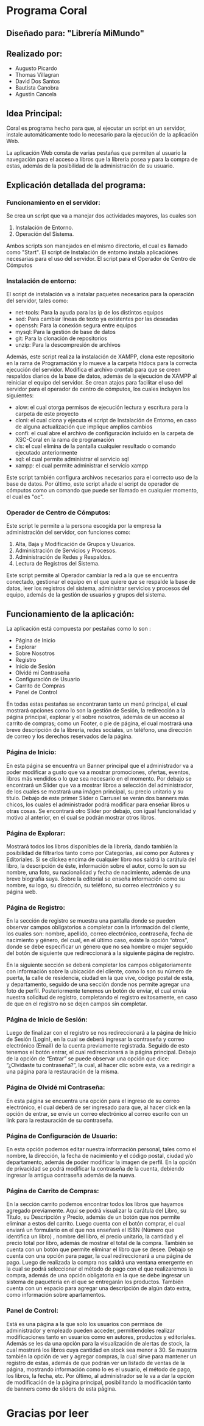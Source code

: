 # Programa Coral

## Diseñado para: "Librería MiMundo"

## Realizado por:
<ul>
    <li> Augusto Picardo </li>
    <li> Thomas Villagran </li>
    <li> David Dos Santos </li>
    <li> Bautista Canobra </li>
    <li> Agustin Cancela </li>
</ul>

## Idea Principal:
Coral es programa hecho para que, al ejecutar un script en un servidor, instale automáticamente todo lo necesario para la ejecución de la aplicación Web.

La aplicación Web consta de varias pestañas que permiten al usuario la navegación para el acceso a libros que la librería posea y para la compra de estas, además de la posibilidad de la administración de su usuario.

## Explicación detallada del programa:
### Funcionamiento en el servidor:
Se crea un script que va a manejar dos actividades mayores, las cuales son

 1. Instalación de Entorno.
 2. Operación del Sistema.

Ambos scripts son manejados en el mismo directorio, el cual es llamado como "Start".
El script de Instalación de entorno instala aplicaciónes necesarias para el uso del servidor.
El script para el Operador de Centro de Cómputos

### Instalación de entorno:
El script de instalación va a instalar paquetes necesarios para la operación del servidor, tales como:
<ul>
<li>net-tools: Para la ayuda para las ip de los distintos equipos </li>
<li>sed: Para cambiar líneas de texto ya existentes por las deseadas</li>
<li>openssh: Para la conexión segura entre equipos</li>
<li>mysql: Para la gestión de base de datos</li>
<li>git: Para la clonación de repositorios</li>
<li>unzip: Para la descompresión de archivos</li>
</ul>
Además, este script realiza la instalación de XAMPP, clona este repositorio en la rama de Programación y lo mueve a la carpeta htdocs para la correcta ejecución del servidor.
Modifica el archivo crontab para que se creen respaldos diarios de la base de datos, además de la ejecución de XAMPP al reiniciar el equipo del servidor.
Se crean atajos para facilitar el uso del servidor para el operador de centro de cómputos, los cuales incluyen los siguientes:
<ul>
<li>alow: el cual otorga permisos de ejecución lectura y escritura para la carpeta de este proyecto</li>
<li>cloni: el cual clona y ejecuta el script de Instalación de Entorno, en caso de alguna actualización que implique amplios cambios</li>
<li>confi: el cual abre el archivo de configuración incluido en la carpeta de XSC-Coral en la rama de programación</li>
<li>cls: el cual elimina de la pantalla cualquier resultado o comando ejecutado anteriormente</li>
<li>sql: el cual permite administrar el servicio sql</li>
<li>xampp: el cual permite administrar el servicio xampp</li>
</ul>
Este script también configura archivos necesarios para el correcto uso de la base de datos.
Por último, este script añade el script de operador de cómputos como un comando que puede ser llamado en cualquier momento, el cual es "oc".

### Operador de Centro de Cómputos:
Este script le permite a la persona escogida por la empresa la administración del servidor, con funciones como:

 1. Alta, Baja y Modificación de Grupos y Usuarios.
 2. Administración de Servicios y Procesos.
 3. Administración de Redes y Respaldos.
 4. Lectura de Registros del Sistema.

Este script permite al Operador cambiar la red a la que se encuentra conectado, gestionar el equipo en el que quiere que se respalde la base de datos, leer los registros del sistema, administrar servicios y procesos del equipo, además de la gestión de usuarios y grupos del sistema.

## Funcionamiento de la aplicación:

La aplicación está compuesta por pestañas como lo son :
<ul>
<li>Página de Inicio</li>
<li>Explorar</li>
<li>Sobre Nosotros</li>
<li>Registro</li>
<li>Inicio de Sesión</li>
<li>Olvidé mi Contraseña</li>
<li>Configuración de Usuario</li>
<li>Carrito de Compras</li>
<li>Panel de Control</li>
</ul>

En todas estas pestañas se encontraran tanto un menú principal, el cual mostrará opciones como lo son la gestión de Sesión, la redirección a la página principal, explorar y el sobre nosotros, además de un acceso al carrito de compras; como un Footer, o pie de página, el cual mostrará una breve descripción de la librería, redes sociales, un teléfono, una dirección de correo y los derechos reservados de la página.

### Página de Inicio:
En esta página se encuentra un Banner principal que el administrador va a poder modificar a gusto que va a mostrar promociones, ofertas, eventos, libros más vendidos o lo que sea necesario en el momento.
Por debajo se encontrará un Slider que va a mostrar libros a selección del administrador, de los cuales se mostrará una imágen principal, su precio unitario y su título.
Debajo de este primer Slider o Carrusel se verán dos banners más chicos, los cuales el administrador podrá modificar para enseñar libros u otras cosas.
Se encontrará otro Slider por debajo, con igual funcionalidad y motivo al anterior, en el cual se podrán mostrar otros libros.

### Página de Explorar:
Mostrará todos los libros disponibles de la librería, dando también la posibilidad de filtrarlos tanto como por Categorías, así como por Autores y Editoriales.
Si se clickea encima de cualquier libro nos saldrá la carátula del libro, la descripción de éste, información sobre el autor, como lo son su nombre, una foto, su nacionalidad y fecha de nacimiento, además de una breve biografía suya.
Sobre la editorial se enseña información como su nombre, su logo, su dirección, su teléfono, su correo electrónico y su página web.

### Página de Registro:
En la sección de registro se muestra una pantalla donde se pueden observar campos obligatorios a completar con la información del cliente, los cuales son: nombre, apellido, correo electrónico, contraseña, fecha de nacimiento y género, del cual, en el último caso, existe la opción “otros”, donde se debe especificar un género que no sea hombre o mujer seguido del botón de siguiente que redireccionará a la siguiente página de registro.

En la siguiente sección se deberá completar los campos obligatoriamente con información sobre la ubicación del cliente, como lo son su número de puerta, la calle de residencia, ciudad en la que vive, código postal de esta, y departamento, seguido de una sección donde nos permite agregar una foto de perfil.
Posteriormente tenemos un botón de enviar, el cual envía nuestra solicitud de registro, completando el registro exitosamente, en caso de que en el registro no se dejen campos sin completar.

### Página de Inicio de Sesión:
Luego de finalizar con el registro se nos redireccionará a la página de Inicio de Sesión (Login), en la cual se deberá ingresar la contraseña y correo electrónico (Email) de la cuenta previamente registrada.
Seguido de esto tenemos el botón entrar, el cual redireccionará a la página principal.
Debajo de la opción de “Entrar” se puede observar una opción que dice: “¿Olvidaste tu contraseña?”, la cual, al hacer clic sobre esta, va a redirigir a una página para la restauración de la misma.

### Página de Olvidé mi Contraseña:
En esta página se encuentra una opción para el ingreso de su correo electrónico, el cual deberá de ser ingresado para que, al hacer click en la opción de entrar, se envíe un correo electrónico al correo escrito con un link para la restauración de su contraseña.

### Página de Configuración de Usuario:
En esta opción podemos editar nuestra información personal, tales como el nombre, la dirección, la fecha de nacimiento y el código postal, ciudad y/o departamento, además de poder modificar la imagen de perfil.
En la opción de privacidad se podrá modificar la contraseña de la cuenta, debiendo ingresar la antigua contraseña además de la nueva.

### Página de Carrito de Compras:
En la sección carrito podemos encontrar todos los libros que hayamos agregado previamente.
Aquí se podrá visualizar la carátula del Libro, su Título, su Descripción y Precio, además de un botón que nos permite eliminar a estos del carrito.
Luego cuenta con el botón comprar, el cual enviará un formulario en el que nos enseñará el ISBN (Número que identifica un libro) , nombre del libro, el precio unitario, la cantidad y el precio total por libro, además de mostrar el total de la compra.
También se cuenta con un botón que permite eliminar el libro que se desee.
Debajo se cuenta con una opción para pagar, la cual redireccionará a una página de pago.
Luego de realizada la compra nos saldrá una ventana emergente en la cual se podrá seleccionar el método de pago con el que realizaremos la compra, además de una opción obligatoria en la que se debe ingresar un sistema de paquetería en el que se entregarán los productos.
También cuenta con un espacio para agregar una descripción de algún dato extra, como información sobre apartamentos.

### Panel de Control:
Está es una página a la que solo los usuarios con permisos de administrador y empleado pueden acceder, permitiendoles realizar modificaciones tanto en usuarios como en autores, productos y editoriales.
Además se les da una opción para la visualización de alertas de stock, la cual mostrará los libros cuya cantidad en stock sea menor a 30.
Se muestra también la opción de ver y agregar compras, la cual sirve para mantener un registro de estas, además de que podrán ver un listado de ventas de la página, mostrando información como lo es el usuario, el método de pago, los libros, la fecha, etc.
Por último, al administrador se le va a dar la opción de modificación de la página principal, posibilitando la modificación tanto de banners como de sliders de esta página.

# Gracias por leer
